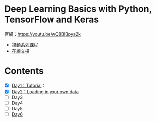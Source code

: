 # Deep Learning Basics with Python, TensorFlow and Keras

官網：https://youtu.be/wQ8BIBpya2k

- [視頻系列課程](https://www.youtube.com/watch?v=wQ8BIBpya2k&list=PLQVvvaa0QuDfhTox0AjmQ6tvTgMBZBEXN)
- [在線文檔](https://pythonprogramming.net/introduction-deep-learning-python-tensorflow-keras/)

# Contents

- [x] [Day1：Tutorial](Day1)：
- [x] [Day2：Loading in your own data](Day2)
- [ ] Day3
- [ ] Day4
- [ ] Day5
- [ ] [Day6](https://www.youtube.com/watch?v=A4K6D_gx2Iw)
